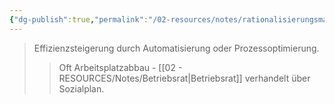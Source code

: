 ```yaml
---
{"dg-publish":true,"permalink":"/02-resources/notes/rationalisierungsmassnahmen-s/","tags":["betriebsrat/information","wirtschaftlich"],"noteIcon":"","updated":"2025-08-28T17:46:01.000+02:00"}
---
```


>Effizienzsteigerung durch Automatisierung oder Prozessoptimierung.
>>Oft Arbeitsplatzabbau - [[02 - RESOURCES/Notes/Betriebsrat\|Betriebsrat]] verhandelt über Sozialplan.